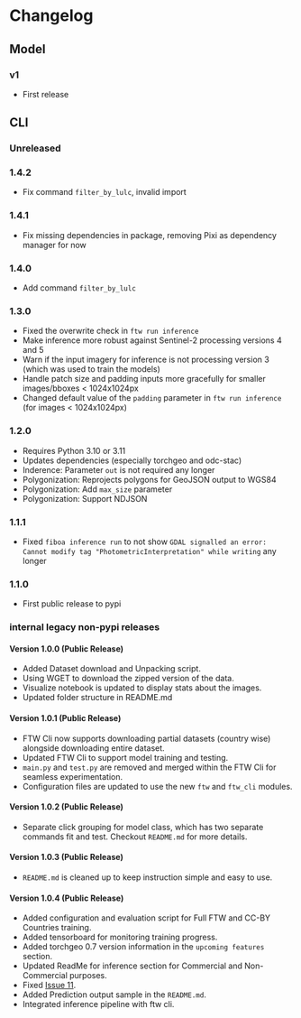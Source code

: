 # Changelog

## Model

### v1

- First release

## CLI

### Unreleased

### 1.4.2

- Fix command `filter_by_lulc`, invalid import

### 1.4.1

- Fix missing dependencies in package, removing Pixi as dependency manager for now

### 1.4.0

- Add command `filter_by_lulc`

### 1.3.0

- Fixed the overwrite check in `ftw run inference`
- Make inference more robust against Sentinel-2 processing versions 4 and 5
- Warn if the input imagery for inference is not processing version 3 (which was used to train the models)
- Handle patch size and padding inputs more gracefully for smaller images/bboxes < 1024x1024px
- Changed default value of the `padding` parameter in `ftw run inference` (for images < 1024x1024px)

### 1.2.0

- Requires Python 3.10 or 3.11
- Updates dependencies (especially torchgeo and odc-stac)
- Inderence: Parameter `out` is not required any longer
- Polygonization: Reprojects polygons for GeoJSON output to WGS84
- Polygonization: Add `max_size` parameter
- Polygonization: Support NDJSON

### 1.1.1

- Fixed `fiboa inference run` to not show `GDAL signalled an error: Cannot modify tag "PhotometricInterpretation" while writing` any longer

### 1.1.0

- First public release to pypi

### internal legacy non-pypi releases

#### Version 1.0.0 (Public Release)

- Added Dataset download and Unpacking script.
- Using WGET to download the zipped version of the data.
- Visualize notebook is updated to display stats about the images.
- Updated folder structure in README.md

#### Version 1.0.1 (Public Release)

- FTW Cli now supports downloading partial datasets (country wise) alongside downloading entire dataset.
- Updated FTW Cli to support model training and testing.
- `main.py` and `test.py` are removed and merged within the FTW Cli for seamless experimentation.
- Configuration files are updated to use the new `ftw` and `ftw_cli` modules.

#### Version 1.0.2 (Public Release)

- Separate click grouping for model class, which has two separate commands fit and test. Checkout `README.md` for more details.

#### Version 1.0.3 (Public Release)

- `README.md` is cleaned up to keep instruction simple and easy to use.

#### Version 1.0.4 (Public Release)

- Added configuration and evaluation script for Full FTW and CC-BY Countries training.
- Added tensorboard for monitoring training progress.
- Added torchgeo 0.7 version information in the `upcoming features` section.
- Updated ReadMe for inference section for Commercial and Non-Commercial purposes.
- Fixed [Issue 11](https://github.com/fieldsoftheworld/ftw-baselines/issues/11).
- Added Prediction output sample in the `README.md`.
- Integrated inference pipeline with ftw cli.

